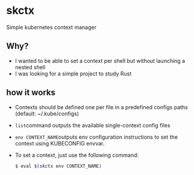 # skctx

Simple kubernetes context manager

## Why?

- I wanted to be able to set a context per shell but without launching a nested shell
- I was looking for a simple project to study Rust

## how it works

- Contexts should be defined one per file in a predefined configs paths (default: ~/.kube/configs)
- `list`command outputs the available single-context config files
- `env CONTEXT_NAME`outputs env configuration instructions to set the context using KUBECONFIG envvar.
- To set a context, just use the following command:

  ```bash
  $ eval $(skctx env CONTEXT_NAME)
  ```

